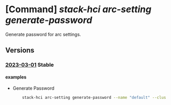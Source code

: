 # [Command] _stack-hci arc-setting generate-password_

Generate password for arc settings.

## Versions

### [2023-03-01](/Resources/mgmt-plane/L3N1YnNjcmlwdGlvbnMve30vcmVzb3VyY2Vncm91cHMve30vcHJvdmlkZXJzL21pY3Jvc29mdC5henVyZXN0YWNraGNpL2NsdXN0ZXJzL3t9L2FyY3NldHRpbmdzL3t9L2dlbmVyYXRlcGFzc3dvcmQ=/2023-03-01.xml) **Stable**

<!-- mgmt-plane /subscriptions/{}/resourcegroups/{}/providers/microsoft.azurestackhci/clusters/{}/arcsettings/{}/generatepassword 2023-03-01 -->

#### examples

- Generate Password
    ```bash
        stack-hci arc-setting generate-password --name "default" --cluster-name "myCluster" --resource-group "test-rg"
    ```
